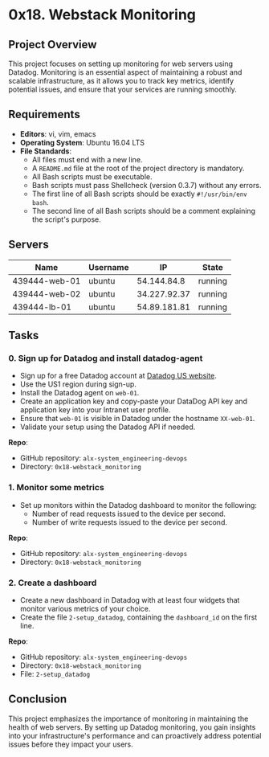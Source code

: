 # 0x18. Webstack Monitoring

## Project Overview

This project focuses on setting up monitoring for web servers using Datadog. Monitoring is an essential aspect of maintaining a robust and scalable infrastructure, as it allows you to track key metrics, identify potential issues, and ensure that your services are running smoothly.

## Requirements

- **Editors**: vi, vim, emacs
- **Operating System**: Ubuntu 16.04 LTS
- **File Standards**:
  - All files must end with a new line.
  - A `README.md` file at the root of the project directory is mandatory.
  - All Bash scripts must be executable.
  - Bash scripts must pass Shellcheck (version 0.3.7) without any errors.
  - The first line of all Bash scripts should be exactly `#!/usr/bin/env bash`.
  - The second line of all Bash scripts should be a comment explaining the script's purpose.

## Servers

| Name           | Username | IP            | State   |
| -------------- | -------- | ------------- | ------- |
| 439444-web-01  | ubuntu   | 54.144.84.8   | running |
| 439444-web-02  | ubuntu   | 34.227.92.37  | running |
| 439444-lb-01   | ubuntu   | 54.89.181.81  | running |

## Tasks

### 0. Sign up for Datadog and install datadog-agent

- Sign up for a free Datadog account at [Datadog US website](https://app.datadoghq.com).
- Use the US1 region during sign-up.
- Install the Datadog agent on `web-01`.
- Create an application key and copy-paste your DataDog API key and application key into your Intranet user profile.
- Ensure that `web-01` is visible in Datadog under the hostname `XX-web-01`.
- Validate your setup using the Datadog API if needed.

**Repo**:
- GitHub repository: `alx-system_engineering-devops`
- Directory: `0x18-webstack_monitoring`

### 1. Monitor some metrics

- Set up monitors within the Datadog dashboard to monitor the following:
  - Number of read requests issued to the device per second.
  - Number of write requests issued to the device per second.

**Repo**:
- GitHub repository: `alx-system_engineering-devops`
- Directory: `0x18-webstack_monitoring`

### 2. Create a dashboard

- Create a new dashboard in Datadog with at least four widgets that monitor various metrics of your choice.
- Create the file `2-setup_datadog`, containing the `dashboard_id` on the first line.

**Repo**:
- GitHub repository: `alx-system_engineering-devops`
- Directory: `0x18-webstack_monitoring`
- File: `2-setup_datadog`

## Conclusion

This project emphasizes the importance of monitoring in maintaining the health of web servers. By setting up Datadog monitoring, you gain insights into your infrastructure's performance and can proactively address potential issues before they impact your users.

